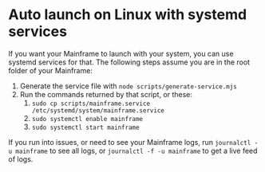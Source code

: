# Auto launch on Linux with systemd services

If you want your Mainframe to launch with your system, you can use systemd services for that. The following steps assume you are in the root folder of your Mainframe:

1. Generate the service file with `node scripts/generate-service.mjs`
2. Run the commands returned by that script, or these:
    1. `sudo cp scripts/mainframe.service /etc/systemd/system/mainframe.service`
    2. `sudo systemctl enable mainframe`
    3. `sudo systemctl start mainframe`

If you run into issues, or need to see your Mainframe logs, run `journalctl -u mainframe` to see all logs, or `journalctl -f -u mainframe` to get a live feed of logs.
